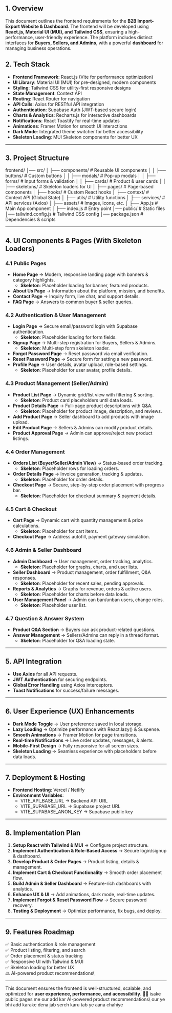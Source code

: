 ## 1. Overview

This document outlines the frontend requirements for the **B2B Import-Export Website & Dashboard**. The frontend will be developed using **React.js, Material UI (MUI), and Tailwind CSS**, ensuring a high-performance, user-friendly experience. The platform includes distinct interfaces for **Buyers, Sellers, and Admins**, with a powerful **dashboard** for managing business operations.

## 2. Tech Stack

- **Frontend Framework**: React.js (Vite for performance optimization)
- **UI Library**: Material UI (MUI) for pre-designed, modern components
- **Styling**: Tailwind CSS for utility-first responsive designs
- **State Management**: Context API 
- **Routing**: React Router for navigation
- **API Calls**: Axios for RESTful API integration
- **Authentication**: Supabase Auth (JWT-based secure login)
- **Charts & Analytics**: Recharts.js for interactive dashboards
- **Notifications**: React Toastify for real-time updates
- **Animations**: Framer Motion for smooth UI interactions
- **Dark Mode**: Integrated theme switcher for better accessibility
- **Skeleton Loading**: MUI Skeleton components for better UX

---

## 3. Project Structure

frontend/
│── src/
│   ├── components/        # Reusable UI components
│   │   ├── buttons/       # Custom buttons
│   │   ├── modals/        # Pop-up modals
│   │   ├── forms/         # Input forms & validation
│   │   ├── cards/         # Product & user cards
│   │   ├── skeletons/     # Skeleton loaders for UI
│   ├── pages/             # Page-based components
│   ├── hooks/             # Custom React hooks
│   ├── context/           # Context API (Global State)
│   ├── utils/             # Utility functions
│   ├── services/          # API services (Axios)
│   ├── assets/            # Images, icons, etc.
│   ├── App.js             # Main App component
│   ├── index.js           # Entry point
│── public/                # Static files
│── tailwind.config.js      # Tailwind CSS config
│── package.json           # Dependencies & scripts


---

## 4. UI Components & Pages (With Skeleton Loaders)

### 4.1 Public Pages

- **Home Page** → Modern, responsive landing page with banners & category highlights.
  - **Skeleton**: Placeholder loading for banner, featured products.
- **About Us Page** → Information about the platform, mission, and benefits.
- **Contact Page** → Inquiry form, live chat, and support details.
- **FAQ Page** → Answers to common buyer & seller queries.

### 4.2 Authentication & User Management

- **Login Page** → Secure email/password login with Supabase authentication.
  - **Skeleton**: Placeholder loading for form fields.
- **Signup Page** → Multi-step registration for Buyers, Sellers & Admins.
  - **Skeleton**: Multi-step form skeleton loader.
- **Forgot Password Page** → Reset password via email verification.
- **Reset Password Page** → Secure form for setting a new password.
- **Profile Page** → User details, avatar upload, role-based settings.
  - **Skeleton**: Placeholder for user avatar, profile details.

### 4.3 Product Management (Seller/Admin)

- **Product List Page** → Dynamic grid/list view with filtering & sorting.
  - **Skeleton**: Product card placeholders until data loads.
- **Product Details Page** → Full-page product descriptions with Q&A.
  - **Skeleton**: Placeholder for product image, description, and reviews.
- **Add Product Page** → Seller dashboard to add products with image upload.
- **Edit Product Page** → Sellers & Admins can modify product details.
- **Product Approval Page** → Admin can approve/reject new product listings.

### 4.4 Order Management

- **Orders List (Buyer/Seller/Admin View)** → Status-based order tracking.
  - **Skeleton**: Placeholder rows for loading orders.
- **Order Details Page** → Invoice generation, tracking & updates.
  - **Skeleton**: Placeholder for order details.
- **Checkout Page** → Secure, step-by-step order placement with progress bar.
  - **Skeleton**: Placeholder for checkout summary & payment details.

### 4.5 Cart & Checkout

- **Cart Page** → Dynamic cart with quantity management & price calculations.
  - **Skeleton**: Placeholder for cart items.
- **Checkout Page** → Address autofill, payment gateway simulation.

### 4.6 Admin & Seller Dashboard

- **Admin Dashboard** → User management, order tracking, analytics.
  - **Skeleton**: Placeholder for graphs, charts, and user lists.
- **Seller Dashboard** → Product management, order fulfillment, Q&A responses.
  - **Skeleton**: Placeholder for recent sales, pending approvals.
- **Reports & Analytics** → Graphs for revenue, orders & active users.
  - **Skeleton**: Placeholder for charts before data loads.
- **User Management Panel** → Admin can ban/unban users, change roles.
  - **Skeleton**: Placeholder user list.

### 4.7 Question & Answer System

- **Product Q&A Section** → Buyers can ask product-related questions.
- **Answer Management** → Sellers/Admins can reply in a thread format.
  - **Skeleton**: Placeholder for Q&A loading state.

---

## 5. API Integration

- **Use Axios** for all API requests.
- **JWT Authentication** for securing endpoints.
- **Global Error Handling** using Axios interceptors.
- **Toast Notifications** for success/failure messages.

---

## 6. User Experience (UX) Enhancements

- **Dark Mode Toggle** → User preference saved in local storage.
- **Lazy Loading** → Optimize performance with React.lazy() & Suspense.
- **Smooth Animations** → Framer Motion for page transitions.
- **Real-time Notifications** → Live order updates, messages, & alerts.
- **Mobile-First Design** → Fully responsive for all screen sizes.
- **Skeleton Loading** → Seamless experience with placeholders before data loads.

---

## 7. Deployment & Hosting

- **Frontend Hosting**: Vercel / Netlify
- **Environment Variables**:
  - VITE_API_BASE_URL → Backend API URL
  - VITE_SUPABASE_URL → Supabase project URL
  - VITE_SUPABASE_ANON_KEY → Supabase public key

---

## 8. Implementation Plan

1. **Setup React with Tailwind & MUI** → Configure project structure.
2. **Implement Authentication & Role-Based Access** → Secure login/signup & dashboard.
3. **Develop Product & Order Pages** → Product listing, details & management.
4. **Implement Cart & Checkout Functionality** → Smooth order placement flow.
5. **Build Admin & Seller Dashboard** → Feature-rich dashboards with analytics.
6. **Enhance UX & UI** → Add animations, dark mode, real-time updates.
7. **Implement Forgot & Reset Password Flow** → Secure password recovery.
8. **Testing & Deployment** → Optimize performance, fix bugs, and deploy.

---

## 9. Features Roadmap

✅ Basic authentication & role management\
✅ Product listing, filtering, and search\
✅ Order placement & status tracking\
✅ Responsive UI with Tailwind & MUI\
✅ Skeleton loading for better UX\
🔜 AI-powered product recommendations\


---

This document ensures the frontend is well-structured, scalable, and optimized for **user experience, performance, and accessibility**. 🚀🔥 isake public pages me our add kar   AI-powered product recommendations\ our ye bhi add karake dena jab serch karu tab ye aana chahiye